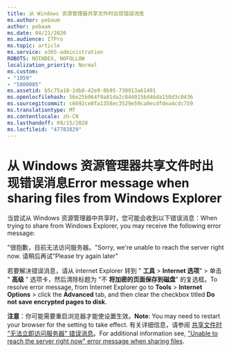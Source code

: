 ```yaml
---
title: 从 Windows 资源管理器共享文件时出现错误消息
ms.author: pebaum
author: pebaum
ms.date: 04/21/2020
ms.audience: ITPro
ms.topic: article
ms.service: o365-administration
ROBOTS: NOINDEX, NOFOLLOW
localization_priority: Normal
ms.custom:
- "1059"
- "5800005"
ms.assetid: b5c75a18-1db8-42e9-8b95-730913a61491
ms.openlocfilehash: 56e25b064f0a81da2c8440156d46da150d3c0436
ms.sourcegitcommit: c6692ce0fa1358ec3529e59ca0ecdfdea4cdc759
ms.translationtype: MT
ms.contentlocale: zh-CN
ms.lasthandoff: 09/15/2020
ms.locfileid: "47783829"
---
```

# <a name="error-message-when-sharing-files-from-windows-explorer"></a><span data-ttu-id="ace84-102">从 Windows 资源管理器共享文件时出现错误消息</span><span class="sxs-lookup"><span data-stu-id="ace84-102">Error message when sharing files from Windows Explorer</span></span>

<span data-ttu-id="ace84-103">当尝试从 Windows 资源管理器中共享时，您可能会收到以下错误消息：</span><span class="sxs-lookup"><span data-stu-id="ace84-103">When trying to share from Windows Explorer, you may receive the following error message:</span></span>
  
<span data-ttu-id="ace84-104">"很抱歉，目前无法访问服务器。</span><span class="sxs-lookup"><span data-stu-id="ace84-104">"Sorry, we're unable to reach the server right now.</span></span> <span data-ttu-id="ace84-105">请稍后再试”</span><span class="sxs-lookup"><span data-stu-id="ace84-105">Please try again later"</span></span>
  
<span data-ttu-id="ace84-106">若要解决错误消息，请从 internet Explorer 转到 " **工具** \> **Internet 选项**" \> 单击 " **高级** " 选项卡，然后清除标题为 "不 **将加密的页面保存到磁盘**" 的复选框。</span><span class="sxs-lookup"><span data-stu-id="ace84-106">To resolve error message, from Internet Explorer go to **Tools** \> **Internet Options** \> click the **Advanced** tab, and then clear the checkbox titled **Do not save encrypted pages to disk**.</span></span>
  
 <span data-ttu-id="ace84-107">**注意**：你可能需要重启浏览器才能使设置生效。</span><span class="sxs-lookup"><span data-stu-id="ace84-107">**Note**: You may need to restart your browser for the setting to take effect.</span></span> <span data-ttu-id="ace84-108">有关详细信息，请参阅 [共享文件时 "无法立即访问服务器" 错误消息](https://go.microsoft.com/fwlink/?linkid=2022914)。</span><span class="sxs-lookup"><span data-stu-id="ace84-108">For additional information see, ["Unable to reach the server right now" error message when sharing files](https://go.microsoft.com/fwlink/?linkid=2022914).</span></span>
  